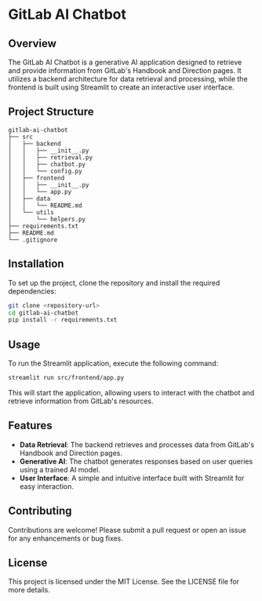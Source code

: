 

# GitLab AI Chatbot

## Overview
The GitLab AI Chatbot is a generative AI application designed to retrieve and provide information from GitLab's Handbook and Direction pages. It utilizes a backend architecture for data retrieval and processing, while the frontend is built using Streamlit to create an interactive user interface.

## Project Structure
```
gitlab-ai-chatbot
├── src
│   ├── backend
│   │   ├── __init__.py
│   │   ├── retrieval.py
│   │   ├── chatbot.py
│   │   └── config.py
│   ├── frontend
│   │   ├── __init__.py
│   │   └── app.py
│   ├── data
│   │   └── README.md
│   └── utils
│       └── helpers.py
├── requirements.txt
├── README.md
└── .gitignore
```

## Installation
To set up the project, clone the repository and install the required dependencies:

```bash
git clone <repository-url>
cd gitlab-ai-chatbot
pip install -r requirements.txt
```

## Usage
To run the Streamlit application, execute the following command:

```bash
streamlit run src/frontend/app.py
```

This will start the application, allowing users to interact with the chatbot and retrieve information from GitLab's resources.

## Features
- **Data Retrieval**: The backend retrieves and processes data from GitLab's Handbook and Direction pages.
- **Generative AI**: The chatbot generates responses based on user queries using a trained AI model.
- **User Interface**: A simple and intuitive interface built with Streamlit for easy interaction.

## Contributing
Contributions are welcome! Please submit a pull request or open an issue for any enhancements or bug fixes.

## License
This project is licensed under the MIT License. See the LICENSE file for more details.